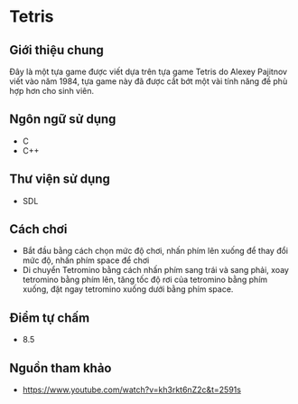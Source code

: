 # Tetris

## Giới thiệu chung
Đây là một tựa game được viết dựa trên tựa game Tetris do Alexey Pajitnov viết vào năm 1984, tựa game này đã được cắt bớt một vài tính năng đề phù hợp hơn cho sinh viên.

## Ngôn ngữ sử dụng
* C
* C++

## Thư viện sử dụng
* SDL

## Cách chơi
* Bắt đầu bằng cách chọn mức độ chơi, nhấn phím lên xuống để thay đổi mức độ, nhấn phím space để chơi
* Di chuyển Tetromino bằng cách nhấn phím sang trái và sang phải, xoay tetromino bằng phím lên, tăng tốc độ rơi của tetromino bằng phím xuống, đặt ngay tetromino xuống dưới bằng phím space.

## Điểm tự chấm
* 8.5

## Nguồn tham khảo
* https://www.youtube.com/watch?v=kh3rkt6nZ2c&t=2591s
